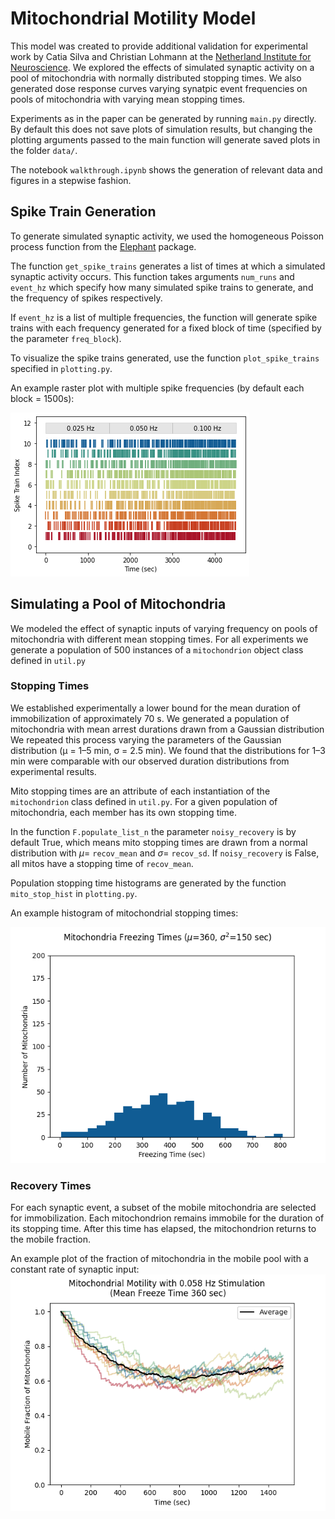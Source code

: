 # Mitochondrial Motility Model
This model was created to provide additional validation for experimental work by Catia Silva and Christian Lohmann at 
the [Netherland Institute for Neuroscience](https://nin.nl/research/researchgroups/lohmann-groep/).
We explored the effects of simulated synaptic activity on a pool of mitochondria with normally distributed stopping times.
We also generated dose response curves varying synatpic event frequencies on pools of mitochondria with varying mean stopping times.

Experiments as in the paper can be generated by running `main.py` directly. By default this does not save plots of simulation results,
but changing the plotting arguments passed to the main function will generate saved plots in the folder `data/`. 

The notebook `walkthrough.ipynb` shows the generation of relevant data and figures in a stepwise fashion.

## Spike Train Generation
To generate simulated synaptic activity, we used the homogeneous Poisson process function from the [Elephant](https://elephant.readthedocs.io/en/latest/) package. 

The function `get_spike_trains` generates a list of times at which a simulated synaptic activity occurs. 
This function takes arguments `num_runs` and `event_hz` which specify how many simulated spike trains to generate, and the frequency of spikes respectively.

If `event_hz` is a list of multiple frequencies, the function will generate spike trains with each frequency generated for a fixed block of time (specified by the parameter `freq_block`). 

To visualize the spike trains generated, use the function `plot_spike_trains` specified in `plotting.py`. 

An example raster plot with multiple spike frequencies (by default each block = 1500s): 

![image](./data/SpikeRasters/example_spike_train.png)

## Simulating a Pool of Mitochondria 
We modeled the effect of synaptic inputs of varying frequency on pools of mitochondria with different mean stopping times. 
For all experiments we generate a population of 500 instances of a `mitochondrion` object class defined in `util.py`

### Stopping Times
We established experimentally a lower bound for the mean duration of immobilization of approximately 70 s.
We generated a population of mitochondria with mean arrest durations drawn from a Gaussian distribution
We repeated this process varying the parameters of the Gaussian distribution (µ = 1–5 min, σ = 2.5 min). 
We found that the distributions for 1–3 min were comparable with our observed duration distributions from experimental results.

Mito stopping times are an attribute of each instantiation of the `mitochondrion` class defined in `util.py`. 
For a given population of mitochondria, each member has its own stopping time.


In the function `F.populate_list_n` the parameter `noisy_recovery` is by default True, 
which means mito stopping times are drawn from a normal distribution with  $\mu$= `recov_mean` and  $\sigma$=  `recov_sd`. 
If `noisy_recovery` is False, all mitos have a stopping time of `recov_mean`.

Population stopping time histograms are generated by the function `mito_stop_hist` in `plotting.py`. 

An example histogram of mitochondrial stopping times: 

![image](./data/Histograms/Mito_freezing_histogram_360sec.png)

### Recovery Times
For each synaptic event, a subset of the mobile mitochondria are selected for immobilization. Each mitochondrion remains 
immobile for the duration of its stopping time. After this time has elapsed, the mitochondrion returns to the mobile fraction.

An example plot of the fraction of mitochondria in the mobile pool with a constant rate of synaptic input: 
![image](./data/MeanRecovTimes/360sec/AvgMitoMotility0.058.png)